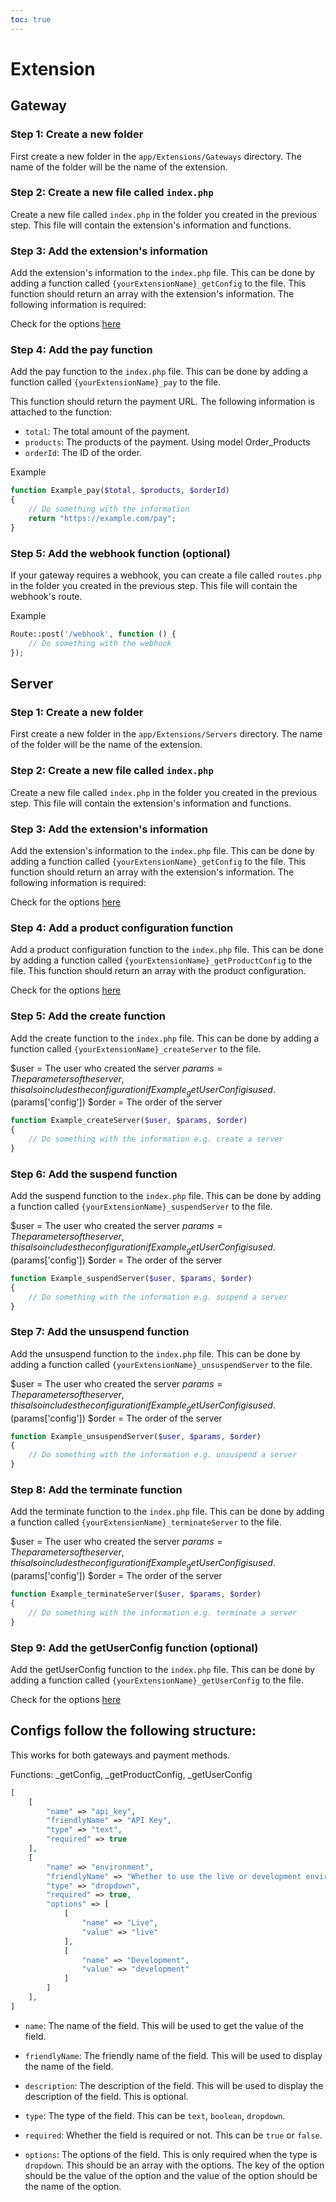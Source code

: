 ```yaml
---
toc: true
---
```

# Extension


## Gateway  

### Step 1: Create a new folder
First create a new folder in the `app/Extensions/Gateways` directory. The name of the folder will be the name of the extension.

### Step 2: Create a new file called `index.php`
Create a new file called `index.php` in the folder you created in the previous step. This file will contain the extension's information and functions.

### Step 3: Add the extension's information
Add the extension's information to the `index.php` file. This can be done by adding a function called `{yourExtensionName}_getConfig` to the file. This function should return an array with the extension's information. The following information is required:

Check for the options [here](#configs-follow-the-following-structure)


### Step 4: Add the pay function
Add the pay function to the `index.php` file. This can be done by adding a function called `{yourExtensionName}_pay` to the file. 

This function should return the payment URL. The following information is attached to the function:

- `total`: The total amount of the payment.
- `products`: The products of the payment. Using model Order_Products
- `orderId`: The ID of the order.

Example
```php
function Example_pay($total, $products, $orderId)
{
    // Do something with the information
    return "https://example.com/pay";
}
```

### Step 5: Add the webhook function (optional)
If your gateway requires a webhook, you can create a file called `routes.php` in the folder you created in the previous step. This file will contain the webhook's route.

Example
```php
Route::post('/webhook', function () {
    // Do something with the webhook
});
```


## Server 

### Step 1: Create a new folder
First create a new folder in the `app/Extensions/Servers` directory. The name of the folder will be the name of the extension.

### Step 2: Create a new file called `index.php`
Create a new file called `index.php` in the folder you created in the previous step. This file will contain the extension's information and functions.

### Step 3: Add the extension's information
Add the extension's information to the `index.php` file. This can be done by adding a function called `{yourExtensionName}_getConfig` to the file. This function should return an array with the extension's information. The following information is required:

Check for the options [here](#configs-follow-the-following-structure)

### Step 4: Add a product configuration function
Add a product configuration function to the `index.php` file. This can be done by adding a function called `{yourExtensionName}_getProductConfig` to the file. This function should return an array with the product configuration.

Check for the options [here](#configs-follow-the-following-structure)

### Step 5: Add the create function
Add the create function to the `index.php` file. This can be done by adding a function called `{yourExtensionName}_createServer` to the file.

$user = The user who created the server
$params = The parameters of the server, this also includes the configuration if Example_getUserConfig is used. ($params['config'])
$order = The order of the server

```php
function Example_createServer($user, $params, $order)
{
    // Do something with the information e.g. create a server
}
```

### Step 6: Add the suspend function
Add the suspend function to the `index.php` file. This can be done by adding a function called `{yourExtensionName}_suspendServer` to the file.

$user = The user who created the server
$params = The parameters of the server, this also includes the configuration if Example_getUserConfig is used. ($params['config'])
$order = The order of the server

```php
function Example_suspendServer($user, $params, $order)
{
    // Do something with the information e.g. suspend a server
}
```

### Step 7: Add the unsuspend function
Add the unsuspend function to the `index.php` file. This can be done by adding a function called `{yourExtensionName}_unsuspendServer` to the file.

$user = The user who created the server
$params = The parameters of the server, this also includes the configuration if Example_getUserConfig is used. ($params['config'])
$order = The order of the server

```php
function Example_unsuspendServer($user, $params, $order)
{
    // Do something with the information e.g. unsuspend a server
}
```

### Step 8: Add the terminate function
Add the terminate function to the `index.php` file. This can be done by adding a function called `{yourExtensionName}_terminateServer` to the file.

$user = The user who created the server
$params = The parameters of the server, this also includes the configuration if Example_getUserConfig is used. ($params['config'])
$order = The order of the server

```php
function Example_terminateServer($user, $params, $order)
{
    // Do something with the information e.g. terminate a server
}
```

### Step 9: Add the getUserConfig function (optional)

Add the getUserConfig function to the `index.php` file. This can be done by adding a function called `{yourExtensionName}_getUserConfig` to the file.

Check for the options [here](#configs-follow-the-following-structure)


## Configs follow the following structure:

This works for both gateways and payment methods. 

Functions: _getConfig, _getProductConfig, _getUserConfig

```php
[
    [
        "name" => "api_key",
        "friendlyName" => "API Key",
        "type" => "text",
        "required" => true
    ],
    [
        "name" => "environment",
        "friendlyName" => "Whether to use the live or development environment",
        "type" => "dropdown",
        "required" => true,
        "options" => [
            [
                "name" => "Live",
                "value" => "live"
            ],
            [
                "name" => "Development",
                "value" => "development"
            ]
        ]
    ],
]
```

- `name`: The name of the field. This will be used to get the value of the field.
- `friendlyName`: The friendly name of the field. This will be used to display the name of the field.
- `description`: The description of the field. This will be used to display the description of the field. This is optional.
- `type`: The type of the field. This can be `text`, `boolean`, `dropdown`.
- `required`: Whether the field is required or not. This can be `true` or `false`.

- `options`: The options of the field. This is only required when the type is `dropdown`. This should be an array with the options. The key of the option should be the value of the option and the value of the option should be the name of the option.
